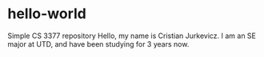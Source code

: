 # hello-world
Simple CS 3377 repository
Hello, my name is Cristian Jurkevicz. I am an SE major at UTD, and have been studying for 3 years now.
